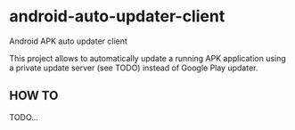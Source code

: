 android-auto-updater-client
===========================

Android APK auto updater client

This project allows to automatically update a running APK application using a private update server (see TODO) instead of Google Play updater.

## HOW TO

TODO...

